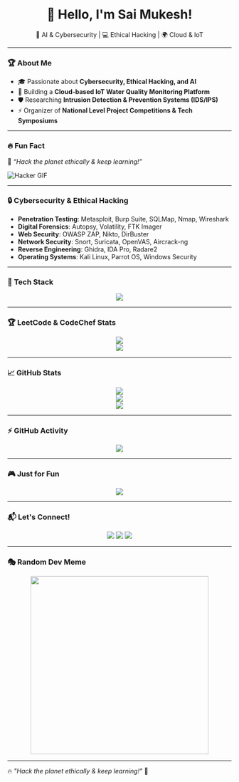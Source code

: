 <h1 align="center">👋 Hello, I'm Sai Mukesh!</h1>
<p align="center">
🚀 AI & Cybersecurity | 💻 Ethical Hacking | 🌍 Cloud & IoT
</p>

---

### 🏆 **About Me**
- 🎓 Passionate about **Cybersecurity, Ethical Hacking, and AI**  
- 🔭 Building a **Cloud-based IoT Water Quality Monitoring Platform**  
- 🛡️ Researching **Intrusion Detection & Prevention Systems (IDS/IPS)**  
- ⚡ Organizer of **National Level Project Competitions & Tech Symposiums**  

---

### 🔥 **Fun Fact**  
🎯 *“Hack the planet ethically & keep learning!”*  

![Hacker GIF](https://media.giphy.com/media/qgQUggAC3Pfv687qPC/giphy.gif)

---

### 🔒 **Cybersecurity & Ethical Hacking**
- **Penetration Testing**: Metasploit, Burp Suite, SQLMap, Nmap, Wireshark  
- **Digital Forensics**: Autopsy, Volatility, FTK Imager  
- **Web Security**: OWASP ZAP, Nikto, DirBuster  
- **Network Security**: Snort, Suricata, OpenVAS, Aircrack-ng  
- **Reverse Engineering**: Ghidra, IDA Pro, Radare2  
- **Operating Systems**: Kali Linux, Parrot OS, Windows Security  

---

### 🚀 **Tech Stack**  
<p align="center">
  <img src="https://skillicons.dev/icons?i=python,java,c,mysql,sqlite,js,html,css,react,firebase,linux" />
</p>

---

### 🏆 **LeetCode & CodeChef Stats**
<p align="center">
  <img src="https://leetcard.jacoblin.cool/saimukeshr?theme=dark&font=JetBrains%20Mono" />
  <br>
  <img src="https://cp-logo.vercel.app/codechef/saimukesh_17" />
</p>

---

### 📈 **GitHub Stats**
<p align="center">
  <img src="https://github-readme-streak-stats.herokuapp.com/?user=Rsaimukesh&theme=tokyonight" />
  <br>
  <img src="https://github-readme-stats.vercel.app/api?username=Rsaimukesh&show_icons=true&theme=tokyonight" />
  <br>
  <img src="https://github-readme-stats.vercel.app/api/top-langs/?username=Rsaimukesh&layout=compact&theme=tokyonight" />
</p>

---

### ⚡ **GitHub Activity**
<p align="center">
  <img src="https://github-profile-summary-cards.vercel.app/api/cards/profile-details?username=Rsaimukesh&theme=tokyonight" />
</p>

---

### 🎮 **Just for Fun**
<p align="center">
  <img src="https://readme-jokes.vercel.app/api?theme=tokyonight" />
</p>

---

### 📬 **Let's Connect!**
<p align="center">
  <a href="mailto:your-email@example.com"><img src="https://img.shields.io/badge/Email-D14836?style=for-the-badge&logo=gmail&logoColor=white"></a>
  <a href="https://www.linkedin.com/in/your-linkedin"><img src="https://img.shields.io/badge/LinkedIn-0A66C2?style=for-the-badge&logo=linkedin&logoColor=white"></a>
  <a href="https://your-portfolio.com"><img src="https://img.shields.io/badge/Portfolio-ff5722?style=for-the-badge&logo=google-chrome&logoColor=white"></a>
</p>

---

### 🎭 **Random Dev Meme**
<p align="center">
  <img src="https://i.redd.it/j7shy4j6b1v41.jpg" width="400px"/>
</p>


---

🔥 *"Hack the planet ethically & keep learning!"* 🚀  
